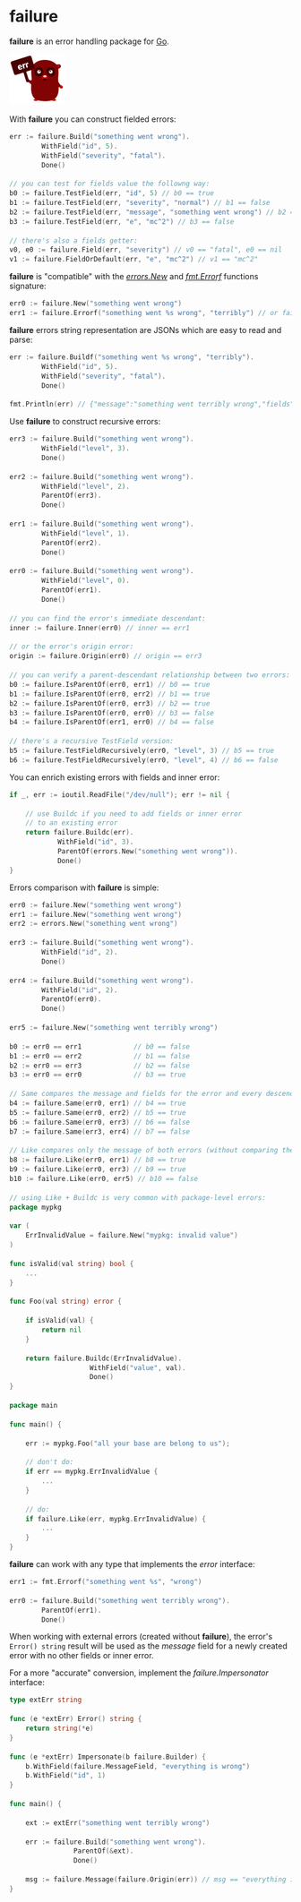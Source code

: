 # **failure**

**failure** is an error handling package for [Go](https://golang.org/).



![](failure.png)



With **failure** you can construct fielded errors:

```go
err := failure.Build("something went wrong").
		WithField("id", 5).
		WithField("severity", "fatal").
		Done()

// you can test for fields value the followng way:
b0 := failure.TestField(err, "id", 5) // b0 == true
b1 := failure.TestField(err, "severity", "normal") // b1 == false
b2 := failure.TestField(err, "message", "something went wrong") // b2 == true
b3 := failure.TestField(err, "e", "mc^2") // b3 == false

// there's also a fields getter:
v0, e0 := failure.Field(err, "severity") // v0 == "fatal", e0 == nil
v1 := failure.FieldOrDefault(err, "e", "mc^2") // v1 == "mc^2"
```



**failure** is "compatible" with the *[errors.New](https://golang.org/pkg/errors/#example_New)* and *[fmt.Errorf](https://golang.org/pkg/errors/#example_New_errorf)* functions signature:

```go
err0 := failure.New("something went wrong")
err1 := failure.Errorf("something went %s wrong", "terribly") // or failure.Newf
```



**failure** errors string representation are JSONs which are easy to read and parse:

```go
err := failure.Buildf("something went %s wrong", "terribly").
		WithField("id", 5).
		WithField("severity", "fatal").
		Done()

fmt.Println(err) // {"message":"something went terribly wrong","fields":{"id":5,"severity":"fatal"}}
```



Use **failure** to construct recursive errors:

```go
err3 := failure.Build("something went wrong").
		WithField("level", 3).
		Done()

err2 := failure.Build("something went wrong").
		WithField("level", 2).
		ParentOf(err3).
		Done()

err1 := failure.Build("something went wrong").
		WithField("level", 1).
		ParentOf(err2).
		Done()

err0 := failure.Build("something went wrong").
		WithField("level", 0).
		ParentOf(err1).
		Done()

// you can find the error's immediate descendant:
inner := failure.Inner(err0) // inner == err1

// or the error's origin error:
origin := failure.Origin(err0) // origin == err3

// you can verify a parent-descendant relationship between two errors:
b0 := failure.IsParentOf(err0, err1) // b0 == true
b1 := failure.IsParentOf(err0, err2) // b1 == true
b2 := failure.IsParentOf(err0, err3) // b2 == true
b3 := failure.IsParentOf(err0, err0) // b3 == false
b4 := failure.IsParentOf(err1, err0) // b4 == false

// there's a recursive TestField version:
b5 := failure.TestFieldRecursively(err0, "level", 3) // b5 == true
b6 := failure.TestFieldRecursively(err0, "level", 4) // b6 == false
```



You can enrich existing errors with fields and inner error:

```go
if _, err := ioutil.ReadFile("/dev/null"); err != nil {

    // use Buildc if you need to add fields or inner error
    // to an existing error
    return failure.Buildc(err).
    		WithField("id", 3).
    		ParentOf(errors.New("something went wrong")).
    		Done()
}
```



Errors comparison with **failure** is simple:

```go
err0 := failure.New("something went wrong")
err1 := failure.New("something went wrong")
err2 := errors.New("something went wrong")

err3 := failure.Build("something went wrong").
		WithField("id", 2).
		Done()

err4 := failure.Build("something went wrong").
		WithField("id", 2).
		ParentOf(err0).
		Done()

err5 := failure.New("something went terribly wrong")

b0 := err0 == err1             // b0 == false
b1 := err0 == err2             // b1 == false
b2 := err0 == err3             // b2 == false
b3 := err0 == err0             // b3 == true

// Same compares the message and fields for the error and every descendant:
b4 := failure.Same(err0, err1) // b4 == true
b5 := failure.Same(err0, err2) // b5 == true
b6 := failure.Same(err0, err3) // b6 == false
b7 := failure.Same(err3, err4) // b7 == false

// Like compares only the message of both errors (without comparing the descendants):
b8 := failure.Like(err0, err1) // b8 == true
b9 := failure.Like(err0, err3) // b9 == true
b10 := failure.Like(err0, err5) // b10 == false

// using Like + Buildc is very common with package-level errors:
package mypkg

var (
	ErrInvalidValue = failure.New("mypkg: invalid value")
)

func isValid(val string) bool {
    ...
}

func Foo(val string) error {
    
    if isValid(val) {
        return nil
    }
    
    return failure.Buildc(ErrInvalidValue).
    				WithField("value", val).
    				Done()
}

package main

func main() {

    err := mypkg.Foo("all your base are belong to us");
    
    // don't do:
    if err == mypkg.ErrInvalidValue {
        ...
    }
    
    // do:
    if failure.Like(err, mypkg.ErrInvalidValue) {
        ...
    }
}
```



**failure** can work with any type that implements the *error* interface:

```go
err1 := fmt.Errorf("something went %s", "wrong")

err0 := failure.Build("something went terribly wrong").
		ParentOf(err1).
		Done()
```



When working with external errors (created without **failure**), the error's `Error() string` result will be used as the *message* field for a newly created error with no other fields or inner error.

For a more "accurate" conversion, implement the *failure.Impersonator* interface:

```go
type extErr string

func (e *extErr) Error() string {
	return string(*e)
}

func (e *extErr) Impersonate(b failure.Builder) {
    b.WithField(failure.MessageField, "everything is wrong")
    b.WithField("id", 1)
}

func main() {

	ext := extErr("something went terribly wrong")

	err := failure.Build("something went wrong").
    			ParentOf(&ext).
    			Done()

    msg := failure.Message(failure.Origin(err)) // msg == "everything is wrong"
}
```

